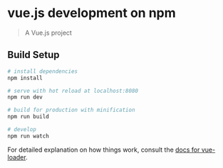 # vue.js development on npm

> A Vue.js project

## Build Setup

``` bash
# install dependencies
npm install

# serve with hot reload at localhost:8080
npm run dev

# build for production with minification
npm run build

# develop
npm run watch
```

For detailed explanation on how things work, consult the [docs for vue-loader](http://vuejs.github.io/vue-loader).
